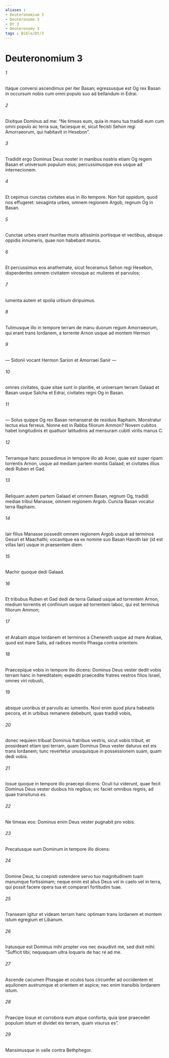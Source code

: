 ```yaml
---
aliases : 
- Deuteronomium 3
- Deutéronome 3
- Dt 3
- Deuteronomy 3
tags : Bible/Dt/3
---
```


# Deuteronomium 3

###### 1
Itaque conversi ascendimus per iter Basan; egressusque est Og rex Basan in occursum nobis cum omni populo suo ad bellandum in Edrai. 
###### 2
Dixitque Dominus ad me: “Ne timeas eum, quia in manu tua tradidi eum cum omni populo ac terra sua; faciesque ei, sicut fecisti Sehon regi Amorraeorum, qui habitavit in Hesebon”. 
###### 3
Tradidit ergo Dominus Deus noster in manibus nostris etiam Og regem Basan et universum populum eius; percussimusque eos usque ad internecionem. 
###### 4
Et cepimus cunctas civitates eius in illo tempore. Non fuit oppidum, quod nos effugeret: sexaginta urbes, omnem regionem Argob, regnum Og in Basan. 
###### 5
Cunctae urbes erant munitae muris altissimis portisque et vectibus, absque oppidis innumeris, quae non habebant muros. 
###### 6
Et percussimus eos anathemate, sicut feceramus Sehon regi Hesebon, disperdentes omnem civitatem virosque ac mulieres et parvulos; 
###### 7
iumenta autem et spolia urbium diripuimus.
###### 8
Tulimusque illo in tempore terram de manu duorum regum Amorraeorum, qui erant trans Iordanem, a torrente Arnon usque ad montem Hermon 
###### 9
— Sidonii vocant Hermon Sarion et Amorraei Sanir — 
###### 10
omnes civitates, quae sitae sunt in planitie, et universam terram Galaad et Basan usque Salcha et Edrai, civitates regni Og in Basan. 
###### 11
— Solus quippe Og rex Basan remanserat de residuis Raphaim. Monstratur lectus eius ferreus. Nonne est in Rabba filiorum Ammon? Novem cubitos habet longitudinis et quattuor latitudinis ad mensuram cubiti virilis manus C.
###### 12
Terramque hanc possedimus in tempore illo ab Aroer, quae est super ripam torrentis Arnon, usque ad mediam partem montis Galaad; et civitates illius dedi Ruben et Gad. 
###### 13
Reliquam autem partem Galaad et omnem Basan, regnum Og, tradidi mediae tribui Manasse, omnem regionem Argob. Cuncta Basan vocatur terra Raphaim. 
###### 14
Iair filius Manasse possedit omnem regionem Argob usque ad terminos Gesuri et Maachathi; vocavitque ea ex nomine suo Basan Havoth Iair (id est villas Iair) usque in praesentem diem. 
###### 15
Machir quoque dedi Galaad. 
###### 16
Et tribubus Ruben et Gad dedi de terra Galaad usque ad torrentem Arnon, medium torrentis et confinium usque ad torrentem Iaboc, qui est terminus filiorum Ammon; 
###### 17
et Arabam atque Iordanem et terminos a Chenereth usque ad mare Arabae, quod est mare Salis, ad radices montis Phasga contra orientem.
###### 18
Praecepique vobis in tempore illo dicens: Dominus Deus vester dedit vobis terram hanc in hereditatem; expediti praecedite fratres vestros filios Israel, omnes viri robusti, 
###### 19
absque uxoribus et parvulis ac iumentis. Novi enim quod plura habeatis pecora, et in urbibus remanere debebunt, quas tradidi vobis, 
###### 20
donec requiem tribuat Dominus fratribus vestris, sicut vobis tribuit, et possideant etiam ipsi terram, quam Dominus Deus vester daturus est eis trans Iordanem; tunc revertetur unusquisque in possessionem suam, quam dedi vobis.
###### 21
Iosue quoque in tempore illo praecepi dicens: Oculi tui viderunt, quae fecit Dominus Deus vester duobus his regibus; sic faciet omnibus regnis, ad quae transiturus es. 
###### 22
Ne timeas eos: Dominus enim Deus vester pugnabit pro vobis.
###### 23
Precatusque sum Dominum in tempore illo dicens: 
###### 24
Domine Deus, tu coepisti ostendere servo tuo magnitudinem tuam manumque fortissimam; neque enim est alius Deus vel in caelo vel in terra, qui possit facere opera tua et comparari fortitudini tuae. 
###### 25
Transeam igitur et videam terram hanc optimam trans Iordanem et montem istum egregium et Libanum. 
###### 26
Iratusque est Dominus mihi propter vos nec exaudivit me, sed dixit mihi: “Sufficit tibi; nequaquam ultra loquaris de hac re ad me. 
###### 27
Ascende cacumen Phasgae et oculos tuos circumfer ad occidentem et aquilonem austrumque et orientem et aspice; nec enim transibis Iordanem istum. 
###### 28
Praecipe Iosue et corrobora eum atque conforta, quia ipse praecedet populum istum et dividet eis terram, quam visurus es”.
###### 29
Mansimusque in valle contra Bethphegor.

